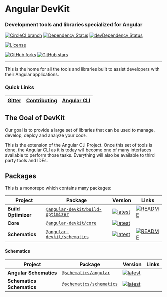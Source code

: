 <!--
  BEFORE UPDATING THIS FILE, READ THIS.

  This file is automatically generated during release. It is important for you to not update
  README directly.

  - If you need to change the content, update `scripts/templates/readme.ejs`
  - If you need to add/remove a package or a link, update the .monorepo.json file instead.

  Any changes to README.md directly will result in a failure on CI.
-->

# Angular DevKit
### Development tools and libraries specialized for Angular


[![CircleCI branch](https://img.shields.io/circleci/project/github/angular/devkit/master.svg?label=circleci)](https://circleci.com/gh/angular/devkit) [![Dependency Status](https://david-dm.org/angular/devkit.svg)](https://david-dm.org/angular/devkit) [![devDependency Status](https://david-dm.org/angular/devkit/dev-status.svg)](https://david-dm.org/angular/devkit?type=dev) 

[![License](https://img.shields.io/npm/l/@angular-devkit/core.svg)](https://github.com/angular/devkit/blob/master/LICENSE) 

[![GitHub forks](https://img.shields.io/github/forks/angular/devkit.svg?style=social&label=Fork)](https://github.com/angular/devkit/fork) [![GitHub stars](https://img.shields.io/github/stars/angular/devkit.svg?style=social&label=Star)](https://github.com/angular/devkit) 



----

This is the home for all the tools and libraries built to assist developers with their Angular applications.

### Quick Links
[Gitter](https://gitter.im/angular/angular-cli) | [Contributing](https://github.com/angular/devkit/blob/master/CONTRIBUTING.md) | [Angular CLI](http://github.com/angular/angular-cli) | 
|---|---|---|


## The Goal of DevKit

Our goal is to provide a large set of libraries that can be used to manage, develop, deploy and
analyze your code.

This is the extension of the Angular CLI Project. Once this set of tools is done, the Angular CLI
as it is today will become one of many interfaces available to perform those tasks. Everything
will also be available to third party tools and IDEs.


## Packages
This is a monorepo which contains many packages:





| Project | Package | Version | Links |
|---|---|---|---|
**Build Optimizer** | [`@angular-devkit/build-optimizer`](http://npmjs.com/packages/@angular-devkit/build-optimizer) | [![latest](https://img.shields.io/npm/v/%40angular-devkit%2Fbuild-optimizer/latest.svg)](http://npmjs.com/packages/@angular-devkit/build-optimizer) | [![README](https://img.shields.io/badge/README--green.svg)](https://github.com/angular/devkit/blob/master/packages/angular_devkit/build_optimizer/README.md)
**Core** | [`@angular-devkit/core`](http://npmjs.com/packages/@angular-devkit/core) | [![latest](https://img.shields.io/npm/v/%40angular-devkit%2Fcore/latest.svg)](http://npmjs.com/packages/@angular-devkit/core) | 
**Schematics** | [`@angular-devkit/schematics`](http://npmjs.com/packages/@angular-devkit/schematics) | [![latest](https://img.shields.io/npm/v/%40angular-devkit%2Fschematics/latest.svg)](http://npmjs.com/packages/@angular-devkit/schematics) | [![README](https://img.shields.io/badge/README--green.svg)](https://github.com/angular/devkit/blob/master/packages/angular_devkit/schematics/README.md)

#### Schematics

| Project | Package | Version | Links |
|---|---|---|---|
**Angular Schematics** | [`@schematics/angular`](http://npmjs.com/packages/@schematics/angular) | [![latest](https://img.shields.io/npm/v/%40schematics%2Fangular/latest.svg)](http://npmjs.com/packages/@schematics/angular) | 
**Schematics Schematics** | [`@schematics/schematics`](http://npmjs.com/packages/@schematics/schematics) | [![latest](https://img.shields.io/npm/v/%40schematics%2Fschematics/latest.svg)](http://npmjs.com/packages/@schematics/schematics) | 



